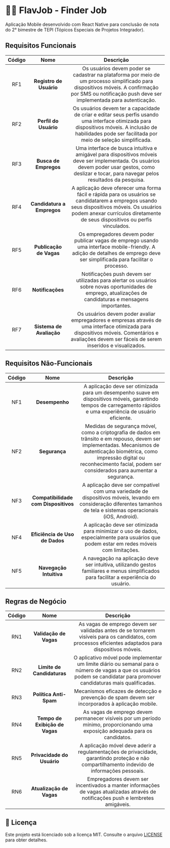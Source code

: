 # 💼🔎 FlavJob - Finder Job
Aplicação Mobile desenvolvido com React Native para conclusão de nota do 2° bimestre de TEPI (Tópicos Especiais de Projetos Integrador).

## **Requisitos Funcionais**

| Código | Nome | Descrição |
| :---: | :---: | :---: |
| RF1 | **Registro de Usuário** | Os usuários devem poder se cadastrar na plataforma por meio de um processo simplificado para dispositivos móveis. A confirmação por SMS ou notificação push deve ser implementada para autenticação. |
| RF2    | **Perfil do Usuário** | Os usuários devem ter a capacidade de criar e editar seus perfis usando uma interface otimizada para dispositivos móveis. A inclusão de habilidades pode ser facilitada por meio de seleção simplificada. |
| RF3    | **Busca de Empregos**  | Uma interface de busca intuitiva e amigável para dispositivos móveis deve ser implementada. Os usuários devem poder usar gestos, como deslizar e tocar, para navegar pelos resultados da pesquisa. |
| RF4    | **Candidatura a Empregos** | A aplicação deve oferecer uma forma fácil e rápida para os usuários se candidatarem a empregos usando seus dispositivos móveis. Os usuários podem anexar currículos diretamente de seus dispositivos ou perfis vinculados. |
| RF5    | **Publicação de Vagas** | Os empregadores devem poder publicar vagas de emprego usando uma interface mobile-friendly. A adição de detalhes de emprego deve ser simplificada para facilitar o processo. |
| RF6    | **Notificações** | Notificações push devem ser utilizadas para alertar os usuários sobre novas oportunidades de emprego, atualizações de candidaturas e mensagens importantes. |
| RF7    | **Sistema de Avaliação** | Os usuários devem poder avaliar empregadores e empresas através de uma interface otimizada para dispositivos móveis. Comentários e avaliações devem ser fáceis de serem inseridos e visualizados. |


## **Requisitos Não-Funcionais**

| Código | Nome                     | Descrição                                                                                                      |
| :----: | :----------------------: | :-------------------------------------------------------------------------------------------------------------: |
| NF1    | **Desempenho**          | A aplicação deve ser otimizada para um desempenho suave em dispositivos móveis, garantindo tempos de carregamento rápidos e uma experiência de usuário eficiente. |
| NF2    | **Segurança**        | Medidas de segurança móvel, como a criptografia de dados em trânsito e em repouso, devem ser implementadas. Mecanismos de autenticação biométrica, como impressão digital ou reconhecimento facial, podem ser considerados para aumentar a segurança. |
| NF3    | **Compatibilidade com Dispositivos** | A aplicação deve ser compatível com uma variedade de dispositivos móveis, levando em consideração diferentes tamanhos de tela e sistemas operacionais (iOS, Android). |
| NF4    | **Eficiência de Uso de Dados** | A aplicação deve ser otimizada para minimizar o uso de dados, especialmente para usuários que podem estar em redes móveis com limitações. |
| NF5    | **Navegação Intuitiva**    | A navegação na aplicação deve ser intuitiva, utilizando gestos familiares e menus simplificados para facilitar a experiência do usuário. |

## **Regras de Negócio**

| Código | Nome                              | Descrição                                                                                                      |
| :----: | :-------------------------------: | :-------------------------------------------------------------------------------------------------------------: |
| RN1    | **Validação de Vagas**           | As vagas de emprego devem ser validadas antes de se tornarem visíveis para os candidatos, com processos eficientes adaptados para dispositivos móveis. |
| RN2    | **Limite de Candidaturas**          | O aplicativo móvel pode implementar um limite diário ou semanal para o número de vagas a que os usuários podem se candidatar para promover candidaturas mais qualificadas. |
| RN3    | **Política Anti-Spam**       | Mecanismos eficazes de detecção e prevenção de spam devem ser incorporados à aplicação mobile. |
| RN4    | **Tempo de Exibição de Vagas**     | As vagas de emprego devem permanecer visíveis por um período mínimo, proporcionando uma exposição adequada para os candidatos. |
| RN5    | **Privacidade do Usuário**         | A aplicação móvel deve aderir a regulamentações de privacidade, garantindo proteção e não compartilhamento indevido de informações pessoais. |
| RN6    | **Atualização de Vagas**            | Empregadores devem ser incentivados a manter informações de vagas atualizadas através de notificações push e lembretes amigáveis. |

## :rotating_light: **Licença**

Este projeto está licenciado sob a licença MIT. Consulte o arquivo [LICENSE](LICENSE) para obter detalhes.

